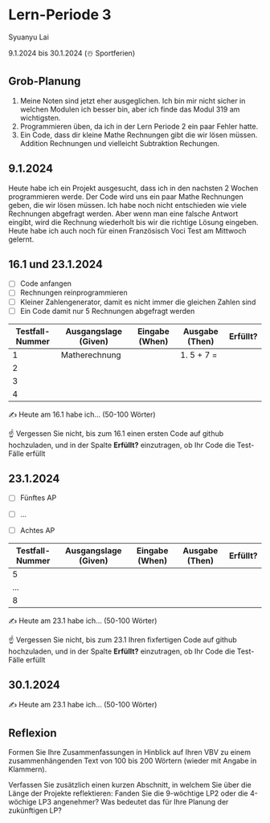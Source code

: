 # Lern-Periode 3

Syuanyu Lai

9.1.2024 bis 30.1.2024 (☃️ Sportferien)

## Grob-Planung

1. Meine Noten sind jetzt eher ausgeglichen. Ich bin mir nicht sicher in welchen Modulen ich besser bin, aber ich finde das Modul 319 am wichtigsten. 
2. Programmieren üben, da ich in der Lern Periode 2 ein paar Fehler hatte. 
3. Ein Code, dass dir kleine Mathe Rechnungen gibt die wir lösen müssen. Addition Rechnungen und vielleicht Subtraktion Rechungen. 

## 9.1.2024

Heute habe ich ein Projekt ausgesucht, dass ich in den nachsten 2 Wochen programmieren werde. Der Code wird uns ein paar Mathe Rechnungen geben, die wir lösen müssen. Ich habe noch nicht entschieden wie viele Rechnungen abgefragt werden. Aber wenn man eine falsche Antwort eingibt, wird die Rechnung wiederholt bis wir die richtige Lösung eingeben. Heute habe ich auch noch für einen Französisch Voci Test am Mittwoch gelernt. 

## 16.1 und 23.1.2024

- [ ] Code anfangen
- [ ] Rechnungen reinprogrammieren
- [ ] Kleiner Zahlengenerator, damit es nicht immer die gleichen Zahlen sind
- [ ] Ein Code damit nur 5 Rechnungen abgefragt werden

| Testfall-Nummer | Ausgangslage (Given) | Eingabe (When) | Ausgabe (Then) | Erfüllt? |
| --------------- | -------------------- | -------------- | -------------- | -------- |
| 1               |   Matherechnung              |                |  1. 5 + 7 =    |          |
| 2               |                      |                |                |          |
| 3               |                      |                |                |          |
| 4               |                      |                |                |          |

✍️ Heute am 16.1 habe ich... (50-100 Wörter)

☝️ Vergessen Sie nicht, bis zum 16.1 einen ersten Code auf github hochzuladen, und in der Spalte **Erfüllt?** einzutragen, ob Ihr Code die Test-Fälle erfüllt

## 23.1.2024

- [ ] Fünftes AP
- [ ] ...

- [ ] Achtes AP

| Testfall-Nummer | Ausgangslage (Given) | Eingabe (When) | Ausgabe (Then) | Erfüllt? |
| --------------- | -------------------- | -------------- | -------------- | -------- |
| 5               |                      |                |                |          |
| ...             |                      |                |                |          |
| 8               |                      |                |                |          |

✍️ Heute am 23.1 habe ich... (50-100 Wörter)

☝️ Vergessen Sie nicht, bis zum 23.1 Ihren fixfertigen Code auf github hochzuladen, und in der Spalte **Erfüllt?** einzutragen, ob Ihr Code die Test-Fälle erfüllt

## 30.1.2024

✍️ Heute am 23.1 habe ich... (50-100 Wörter)

## Reflexion

Formen Sie Ihre Zusammenfassungen in Hinblick auf Ihren VBV zu einem zusammenhängenden Text von 100 bis 200 Wörtern (wieder mit Angabe in Klammern).

Verfassen Sie zusätzlich einen kurzen Abschnitt, in welchem Sie über die Länge der Projekte reflektieren: Fanden Sie die 9-wöchtige LP2 oder die 4-wöchige LP3 angenehmer? Was bedeutet das für Ihre Planung der zukünftigen LP?
